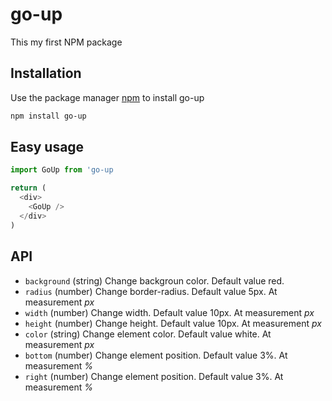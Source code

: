 # go-up  
This my first NPM package


## Installation
Use the package manager [npm](https://docs.npmjs.com/) to install go-up

```bash
npm install go-up
```

## Easy usage

```javascript
import GoUp from 'go-up

return (
  <div>
    <GoUp />
  </div>  
)
```

## API

* ```background``` (string) Change backgroun color. Default value red.
* ```radius``` (number) Change border-radius. Default value 5px. At measurement *px*
* ```width``` (number) Change width. Default value 10px. At measurement *px*
* ```height``` (number) Change height. Default value 10px. At measurement *px*
* ```color``` (string) Change element color. Default value white. At measurement *px*
* ```bottom``` (number) Change element position. Default value 3%. At measurement *%*
* ```right``` (number) Change element position. Default value 3%. At measurement *%*
